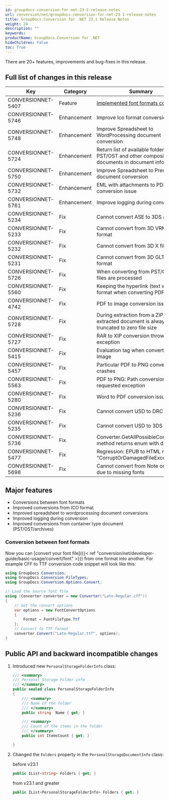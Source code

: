 ```yaml
---
id: groupdocs-conversion-for-net-23-1-release-notes
url: conversion/net/groupdocs-conversion-for-net-23-1-release-notes
title: GroupDocs.Conversion for .NET 23.1 Release Notes
weight: 24
description: ""
keywords: 
productName: GroupDocs.Conversion for .NET
hideChildren: False
toc: True
---
```


There are 20+ features, improvements and bug-fixes in this release.

## Full list of changes in this release

| Key | Category | Summary |
| --- | --- | --- |
| CONVERSIONNET-5407 | Feature | [Implemented font formats conversion](#conversion-between-font-formats) |
| CONVERSIONNET-5746 | Enhancement | Improve Ico format conversion |
| CONVERSIONNET-5748 | Enhancement | Improve Spreadsheet to WordProcessing document conversion |
| CONVERSIONNET-5724 | Enhancement | Return list of available folders from PST/OST and other composite documents in document info class |
| CONVERSIONNET-5750 | Enhancement | Improve Spreadsheet to Presentation document conversion |
| CONVERSIONNET-5732 | Enhancement | EML with attachments to PDF conversion issue |
| CONVERSIONNET-5761 | Enhancement | Improve logging during conversion |
| CONVERSIONNET-5234 | Fix | Cannot convert ASE to 3DS and OBJ |
| CONVERSIONNET-5233 | Fix | Cannot convert from 3D VRML file format |
| CONVERSIONNET-5232 | Fix | Cannot convert from 3D X file format |
| CONVERSIONNET-5231 | Fix | Cannot convert from 3D GLTF file format |
| CONVERSIONNET-5726 | Fix | When converting from PST/OST no files are processed |
| CONVERSIONNET-5560 | Fix | Keeping the hyperlink (text with link) format when converting PDF to PPTX |
| CONVERSIONNET-4742 | Fix | PDF to image conversion issue |
| CONVERSIONNET-5728 | Fix | During extraction from a ZIP, last extracted document is always truncated to zero file size |
| CONVERSIONNET-5727 | Fix | RAR to XIP conversion throws exception |
| CONVERSIONNET-5415 | Fix | Evaluation tag when converting to Image |
| CONVERSIONNET-5457 | Fix | Particular PDF to PNG conversion crashes |
| CONVERSIONNET-5563 | Fix | PDF to PNG: Path conversion requested exception |
| CONVERSIONNET-5280 | Fix | Word to PDF conversion issue |
| CONVERSIONNET-5236 | Fix | Cannot convert USD to DRC |
| CONVERSIONNET-5235 | Fix | Cannot convert USD to 3DS |
| CONVERSIONNET-5736 | Fix | Converter.GetAllPossibleConversions method returns enum with duplicates |
| CONVERSIONNET-5477 | Fix | Regression: EPUB to HTML raises "CorruptOrDamagedFileException" |
| CONVERSIONNET-5698 | Fix | Cannot convert from Note on macOS due to missing fonts |

## Major features

* Conversions between font formats
* Improved conversions from ICO format
* Improved spreadsheet to wordprocessing document conversions
* Improved logging during conversion
* Improved conversions from container type document (PST/OST/archives)

### Conversion between font formats
Now you can [convert your font file]({{< ref "conversion/net/developer-guide/basic-usage/convert/font" >}}) from one format into another.
For example CFF to TTF conversion code snippet will look like this:

```csharp
using GroupDocs.Conversion;
using GroupDocs.Conversion.FileTypes;
using GroupDocs.Conversion.Options.Convert;

// Load the source font file
using (Converter converter = new Converter("Lato-Regular.cff"))
{
    // Set the convert options
    var options = new FontConvertOptions
    {
        Format = FontFileType.Ttf
    };
    // Convert to TTF format
    converter.Convert("Lato-Regular.ttf", options);
}
```

## Public API and backward incompatible changes

1.  Introduced new `PersonalStorageFolderInfo` class:

    ```csharp
    /// <summary>
    /// Personal Storage Folder info
    /// </summary>
    public sealed class PersonalStorageFolderInfo
    {
        /// <summary>
        /// Name of the folder
        /// </summary>
        public string  Name { get; }

        /// <summary>
        /// Count of the items in the folder
        /// </summary>
        public int ItemsCount { get; }

    }
    ```

2.  Changed the `Folders` property  in the `PersonalStorageDocumentInfo` class:
    
    before v23.1

    ```csharp
    public IList<string> Folders { get; }
    ```

    from v23.1 and greater

    ```csharp
    public IList<PersonalStorageFolderInfo> Folders { get; }
    ```


